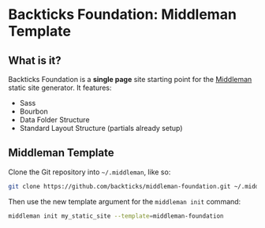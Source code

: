 # Backticks Foundation: Middleman Template

## What is it?

Backticks Foundation is a **single page** site starting point for the [Middleman](http://middlemanapp.com/) static site generator. It features:

  - Sass
  - Bourbon
  - Data Folder Structure 
  - Standard Layout Structure (partials already setup)

## Middleman Template

Clone the Git repository into `~/.middleman`, like so:

```bash
git clone https://github.com/backticks/middleman-foundation.git ~/.middleman/middleman-foundation
```

Then use the new template argument for the `middleman init` command:

```bash
middleman init my_static_site --template=middleman-foundation
```

